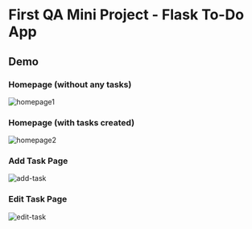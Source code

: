 # First QA Mini Project - Flask To-Do App

## Demo

### Homepage (without any tasks)

![homepage1](https://user-images.githubusercontent.com/54101378/117377894-3b840000-aecc-11eb-8df4-a4eefb4400e6.png)

### Homepage (with tasks created)

![homepage2](https://user-images.githubusercontent.com/54101378/117377911-48a0ef00-aecc-11eb-8a96-c3000c7ffbdf.png)

### Add Task Page

![add-task](https://user-images.githubusercontent.com/54101378/117377952-5787a180-aecc-11eb-834f-fc825fb6a22c.png)

### Edit Task Page

![edit-task](https://user-images.githubusercontent.com/54101378/117377974-5fdfdc80-aecc-11eb-9355-59decc264c18.png)

